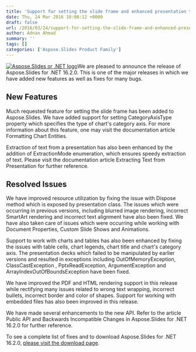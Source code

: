 ```yaml
---
title: 'Support for setting the slide frame and enhanced presentation text extraction now available in Aspose.Slides for .NET 16.2.0'
date: Thu, 24 Mar 2016 10:08:12 +0000
draft: false
url: /2016/03/24/support-for-setting-the-slide-frame-and-enhanced-presentation-text-extraction-now-available-in-aspose.slides-for-.net-16.2.0/
author: Adnan Ahmad
summary: ''
tags: []
categories: ['Aspose.Slides Product Family']
---
```


[![][1]](https://blog.aspose.com/wp-content/uploads/sites/2/2013/08/aspose-Slides-for-net_100.png)We are pleased to announce the release of Aspose.Slides for .NET 16.2.0. This is one of the major releases in which we have added new features as well as fixes for many bugs.

## New Features

Much requested feature for setting the slide frame has been added to Aspose.Slides. We have added support for setting CategoryAxisType property which specifies the type of chart's category axis. For more information about this feature, one may visit the documentation article Formatting Chart Entities.

Extraction of text from a presentation has also been enhanced by the addition of ExtractionMode enumeration, which ensures speedy extraction of text. Please visit the documentation article Extracting Text from Presentation for further reference.

## Resolved Issues

We have improved resource utilization by fixing the issue with Dispose method which is exposed by presentation class. The issues which were occurring in previous versions, including blurred image rendering, incorrect SmartArt rendering and incorrect text alignment have also been fixed. We have also taken care of issues which were occurring while working with Document Properties, Custom Slide Shows and Animations.

Support to work with charts and tables has also been enhanced by fixing the issues with table cells, chart legends, chart title and chart's category axis. The presentation decks which failed to be manipulated by earlier versions and resulted in exceptions including OutOfMemoryException, ClassCastException , PptxReadException, ArgumentException and ArrayIndexOutOfBoundsException have been fixed.

We have improved the PDF and HTML rendering support in this release while rectifying many issues related to wrong text wrapping, incorrect bullets, incorrect border and color of shapes. Support for working with embedded files has also been improved in this release.

We have made several enhancements to the new API. Refer to the article Public API and Backwards Incompatible Changes in Aspose.Slides for .NET 16.2.0 for further reference.

To see a complete list of fixes and to download Aspose.Slides for .NET 16.2.0, [please visit the download page][2].




[1]: https://blog.aspose.com/wp-content/uploads/sites/2/2013/08/aspose-Slides-for-net_100.png "Aspose.Slides or .NET logo"
[2]: http://www.aspose.com/community/files/51/.net-components/aspose.slides-for-.net/default.aspx




